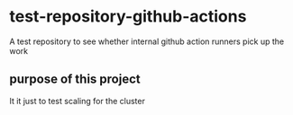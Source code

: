 # test-repository-github-actions
A test repository to see whether internal github action runners pick up the work

## purpose of this project

It it just to test scaling for the cluster


